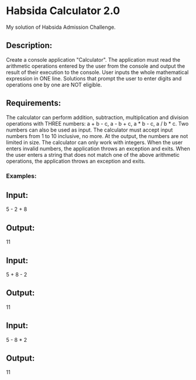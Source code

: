 # Habsida Calculator 2.0
My solution of Habsida Admission Challenge.

## Description:
Create a console application "Calculator". The application must read the arithmetic operations entered by the user from the console and output the result of their execution to the console.
User inputs the whole mathematical expression in ONE line. Solutions that prompt the user to enter digits and operations one by one are NOT eligible.
## Requirements:
The calculator can perform addition, subtraction, multiplication and division operations with THREE numbers: a + b - c, a - b + c, a * b - c, a / b * c.
Two numbers can also be used as input.
The calculator must accept input numbers from 1 to 10 inclusive, no more. At the output, the numbers are not limited in size.
The calculator can only work with integers.
When the user enters invalid numbers, the application throws an exception and exits.
When the user enters a string that does not match one of the above arithmetic operations, the application throws an exception and exits.

### Examples:
## Input:
5 - 2 + 8
## Output:
11
## Input:
5 + 8 - 2
## Output:
11
## Input:
5 - 8 * 2
## Output:
11

